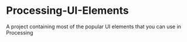 # Processing-UI-Elements
A project containing most of the popular UI elements that you can use in Processing

